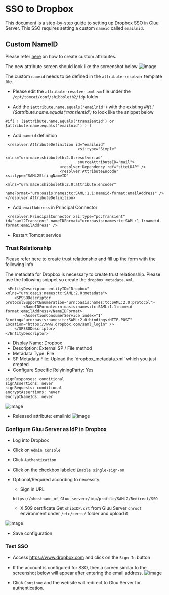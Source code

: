 # SSO to Dropbox

This document is a step-by-step guide to setting up Dropbox SSO in Gluu Server.
This SSO requires setting a custom `nameid` called `emailnid`.

## Custom NameID
Please refer [here](../../admin-guide/attribute) on how to create custom attributes.

The new attribute screen should look like the screenshot below
![image](../../img/integration/emailnid.png)

The custom `nameid` needs to be defined in the `attribute-resolver` template file.

* Please edit the `attribute-resolver.xml.vm` file  under the `/opt/tomcat/conf/shibboleth2/idp` folder

* Add the `$attribute.name.equals('emailnid')` with the existing *#if( ! ($attribute.name.equals('transientId')* to look like the snippet below

```
#if( ! ($attribute.name.equals('transientId') or $attribute.name.equals('emailnid') ) ) 
```

* Add `nameid` definition 

```
 <resolver:AttributeDefinition id="emailnid"
                                xsi:type="Simple"
                                xmlns="urn:mace:shibboleth:2.0:resolver:ad"
                                sourceAttributeID="mail">
                        <resolver:Dependency ref="siteLDAP" />
                        <resolver:AttributeEncoder xsi:type="SAML2StringNameID"
                                xmlns="urn:mace:shibboleth:2.0:attribute:encoder"
                                nameFormat="urn:oasis:names:tc:SAML:1.1:nameid-format:emailAddress" />
</resolver:AttributeDefinition> 
```
* Add `emailAddress` in Principal Connector

```
 <resolver:PrincipalConnector xsi:type="pc:Transient" id="saml2Transient" nameIDFormat="urn:oasis:names:tc:SAML:1.1:nameid-format:emailAddress" /> 
```

* Restart Tomcat service

### Trust Relationship
Please refer [here](../../admin-guide/saml.md) to create trust relationship and fill up the form with the following info

The metadata for Dropbox is necessary to create trust relationship. Please use the following snippet so create the `dropbox_metadata.xml`.

```
 <EntityDescriptor entityID="Dropbox" xmlns="urn:oasis:names:tc:SAML:2.0:metadata">
    <SPSSODescriptor protocolSupportEnumeration="urn:oasis:names:tc:SAML:2.0:protocol">
        <NameIDFormat>urn:oasis:names:tc:SAML:1.1:nameid-format:emailAddress</NameIDFormat>
        <AssertionConsumerService index="1" Binding="urn:oasis:names:tc:SAML:2.0:bindings:HTTP-POST" Location="https://www.dropbox.com/saml_login" />
    </SPSSODescriptor>
</EntityDescriptor> 
```

*  Display Name: Dropbox
*  Description: External SP / File method
*  Metadata Type: File
*  SP Metadata File: Upload the 'dropbox_metadata.xml' which you just created
*  Configure Specific RelyiningParty: Yes
```
signResponses: conditional
signAssertions: never
signRequests: conditional
encryptAssertions: never
encryptNameIds: never
```
![image](../../img/integration/rp_configuration.png)

*  Released attribute: emailnid
![image](../../img/integration/dropboxtr.png)

### Configure Gluu Server as IdP in Dropbox

-  Log into Dropbox
-  Click on `Admin Console`
-  Click `Authentication`
-  Click on the checkbox labeled `Enable single-sign-on`
-  Optional/Required according to necessity
    - Sign in URL
    ```
    https://<hostname_of_Gluu_server>/idp/profile/SAML2/Redirect/SSO 
    ```

    - X.509 certificate 
        Get `shibIDP.crt` from Gluu Server `chroot` environment under `/etc/certs/` folder and upload it
    
    
![image](../../img/integration/dbadmin.png)

*  Save configuration

### Test SSO
- Access https://www.dropbox.com and click on the `Sign In` button

- If the account is configured for SSO, then a screen similar to the 
screenshot below will appear after entering the email address.
![image](../../img/integration/dblogin.png)

- Click `Continue` and the website will redirect to Gluu Server for authentication.


